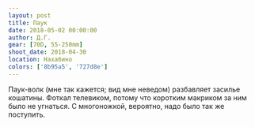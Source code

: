 ```yaml
---
layout: post
title: Паук
date: 2018-05-02 00:00:00
author: Д.Г.
gear: [70D, 55-250mm]
shoot_date: 2018-04-30
location: Нахабино
colors: ['8b95a5', '727d8e']
---
```

Паук-волк (мне так кажется; вид мне неведом) разбавляет засилье кошатины. Фоткал телевиком, потому что коротким макриком за ним было не угнаться. С многоножкой, вероятно, надо было так же поступить.
